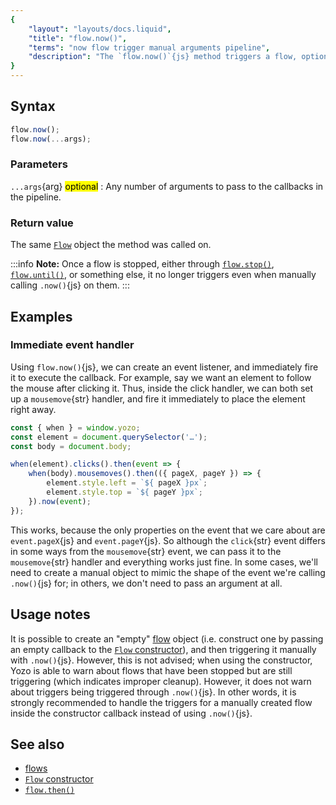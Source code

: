 ```yaml
---
{
	"layout": "layouts/docs.liquid",
	"title": "flow.now()",
	"terms": "now flow trigger manual arguments pipeline",
	"description": "The `flow.now()`{js} method triggers a flow, optionally with arguments to pass to the callbacks in the flow pipeline."
}
---
```


## Syntax

```js
flow.now();
flow.now(...args);
```

### Parameters

`...args`{arg} <mark>optional</mark>
: Any number of arguments to pass to the callbacks in the pipeline.

### Return value

The same [`Flow`](/docs/flow/) object the method was called on.

:::info
**Note:** Once a flow is stopped, either through [`flow.stop()`](/docs/flow/stop/), [`flow.until()`](/docs/flow/until/), or something else, it no longer triggers even when manually calling `.now()`{js} on them.
:::

## Examples

### Immediate event handler

Using `flow.now()`{js}, we can create an event listener, and immediately fire it to execute the callback. For example, say we want an element to follow the mouse after clicking it. Thus, inside the click handler, we can both set up a `mousemove`{str} handler, and fire it immediately to place the element right away.

```js
const { when } = window.yozo;
const element = document.querySelector('…');
const body = document.body;

when(element).clicks().then(event => {
	when(body).mousemoves().then(({ pageX, pageY }) => {
		element.style.left = `${ pageX }px`;
		element.style.top = `${ pageY }px`;
	}).now(event);
});
```

This works, because the only properties on the event that we care about are `event.pageX`{js} and `event.pageY`{js}. So although the `click`{str} event differs in some ways from the `mousemove`{str} event, we can pass it to the `mousemove`{str} handler and everything works just fine. In some cases, we'll need to create a manual object to mimic the shape of the event we're calling `.now()`{js} for; in others, we don't need to pass an argument at all.

## Usage notes

It is possible to create an "empty" [flow](/docs/flow/) object (i.e. construct one by passing an empty callback to the [`Flow` constructor](/docs/flow/constructor/)), and then triggering it manually with `.now()`{js}. However, this is not advised; when using the constructor, Yozo is able to warn about flows that have been stopped but are still triggering (which indicates improper cleanup). However, it does not warn about triggers being triggered through `.now()`{js}. In other words, it is strongly recommended to handle the triggers for a manually created flow inside the constructor callback instead of using `.now()`{js}.


## See also

- [flows](/docs/flow/)
- [`Flow` constructor](/docs/flow/constructor/)
- [`flow.then()`](/docs/flow/then/)
